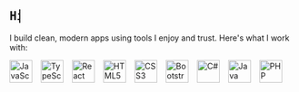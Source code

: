 <!-- Animated Intro -->
<h2 align="left">
  <span style="font-family: monospace; display: inline-block; white-space: nowrap; overflow: hidden; border-right: 2px solid; animation: typing 3s steps(30, end), blink 0.75s step-end infinite;">
    Hi 👋 I'm Justus
  </span>
</h2>

<p align="left">I build clean, modern apps using tools I enjoy and trust. Here's what I work with:</p>

<!-- Tech Icons Horizontal -->
<div align="left" style="display: flex; flex-wrap: wrap; gap: 15px; align-items: center;">
  <img src="https://cdn.jsdelivr.net/gh/devicons/devicon/icons/javascript/javascript-original.svg" height="40" alt="JavaScript" title="JavaScript"/>
  <img src="https://cdn.jsdelivr.net/gh/devicons/devicon/icons/typescript/typescript-original.svg" height="40" alt="TypeScript" title="TypeScript"/>
  <img src="https://cdn.jsdelivr.net/gh/devicons/devicon/icons/react/react-original.svg" height="40" alt="React" title="React"/>
  <img src="https://cdn.jsdelivr.net/gh/devicons/devicon/icons/html5/html5-original.svg" height="40" alt="HTML5" title="HTML5"/>
  <img src="https://cdn.jsdelivr.net/gh/devicons/devicon/icons/css3/css3-original.svg" height="40" alt="CSS3" title="CSS3"/>
  <img src="https://cdn.jsdelivr.net/gh/devicons/devicon/icons/bootstrap/bootstrap-original.svg" height="40" alt="Bootstrap" title="Bootstrap"/>
  <img src="https://cdn.jsdelivr.net/gh/devicons/devicon/icons/csharp/csharp-original.svg" height="40" alt="C#" title="C#"/>
  <img src="https://cdn.jsdelivr.net/gh/devicons/devicon/icons/java/java-original.svg" height="40" alt="Java" title="Java"/>
  <img src="https://cdn.jsdelivr.net/gh/devicons/devicon/icons/php/php-original.svg" height="40" alt="PHP" title="PHP"/>
</div>

<!-- Typing Animation Keyframes -->
<style>
@keyframes typing {
  from { width: 0 }
  to { width: 100% }
}

@keyframes blink {
  50% { border-color: transparent }
}
</style>
